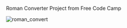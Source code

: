Roman Converter Project from Free Code Camp

![roman_convert](https://github.com/glarerena/roman_converter/assets/147435514/ef4697a5-e579-47ee-ba24-e78a010f9c7e)
